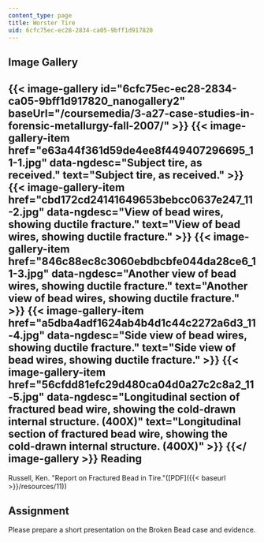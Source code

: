 ```yaml
---
content_type: page
title: Worster Tire
uid: 6cfc75ec-ec28-2834-ca05-9bff1d917820
---
```


Image Gallery
-------------
{{< image-gallery id="6cfc75ec-ec28-2834-ca05-9bff1d917820_nanogallery2" baseUrl="/coursemedia/3-a27-case-studies-in-forensic-metallurgy-fall-2007/" >}}
{{< image-gallery-item href="e63a44f361d59de4ee8f449407296695_11-1.jpg" data-ngdesc="Subject tire, as received." text="Subject tire, as received." >}}
{{< image-gallery-item href="cbd172cd24141649653bebcc0637e247_11-2.jpg" data-ngdesc="View of bead wires, showing ductile fracture." text="View of bead wires, showing ductile fracture." >}}
{{< image-gallery-item href="846c88ec8c3060ebdbcbfe044da28ce6_11-3.jpg" data-ngdesc="Another view of bead wires, showing ductile fracture." text="Another view of bead wires, showing ductile fracture." >}}
{{< image-gallery-item href="a5dba4adf1624ab4b4d1c44c2272a6d3_11-4.jpg" data-ngdesc="Side view of bead wires, showing ductile fracture." text="Side view of bead wires, showing ductile fracture." >}}
{{< image-gallery-item href="56cfdd81efc29d480ca04d0a27c2c8a2_11-5.jpg" data-ngdesc="Longitudinal section of fractured bead wire, showing the cold-drawn internal structure. (400X)" text="Longitudinal section of fractured bead wire, showing the cold-drawn internal structure. (400X)" >}}
{{</ image-gallery >}}
Reading
-------

Russell, Ken. "Report on Fractured Bead in Tire."([PDF]({{< baseurl >}}/resources/11))

Assignment
----------

Please prepare a short presentation on the Broken Bead case and evidence.